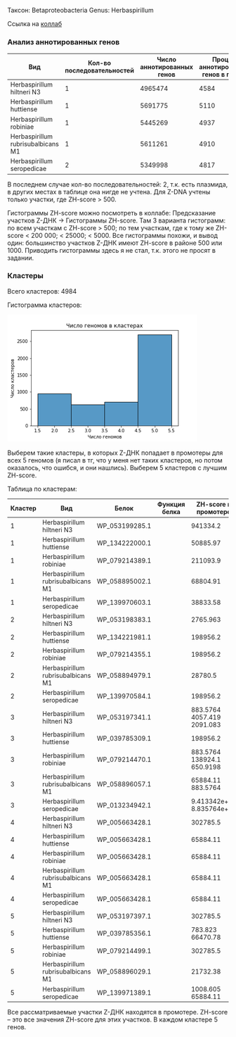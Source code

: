 Таксон: Betaproteobacteria
Genus: Herbaspirillum

Ссылка на [коллаб](https://colab.research.google.com/drive/1C7AIrSm8ncnrIzmaxo2I2hH6tmXHZn4a?usp=sharing) 

### Анализ аннотированных генов

| Вид | Кол-во последовательностей | Число аннотированных генов | Процент аннотированных генов в геноме| Число участков Z-DNA | Длина участков Z-DNA |
|---------|-------|------|------|------|------|
|  Herbaspirillum hiltneri N3 | 1 | 4965474 | 4584 | 88.96 | 78880 | 764282 |
| Herbaspirillum huttiense | 1 | 5691775 | 5110 | 88.19 | 83320 | 817758 |
| Herbaspirillum robiniae | 1 | 5445269 | 4937 | 87.49 | 118194 | 1151050 |
| Herbaspirillum rubrisubalbicans M1 | 1 |  5611261 | 4910 | 88.85 | 69018 | 672992 |
| Herbaspirillum seropedicae | 2 | 5349998 | 4817 | 89.30 | 78461 | 770500 |

В последнем случае кол-во последовательностей: 2, т.к. есть плазмида, в других местах в таблице она нигде не учтена.
Для Z-DNA учтены только участки, где ZH-score > 500.

Гистограммы ZH-score можно посмотреть в коллабе: Предсказание участков Z-ДНК -> Гистограммы ZH-score. Там 3 варианта гистограмм: по всем участкам с ZH-score > 500; по тем участкам, где к тому же ZH-score < 200 000; < 25000; < 5000. Все гистограммы похожи, и вывод один: большинство участков Z-ДНК имеют ZH-score в районе 500 или 1000. Приводить гистограммы здесь я не стал, т.к. этого не просят в задании.

### Кластеры

Всего кластеров: 4984

Гистограмма кластеров:

![image info](./images/clusters_hist.png)

Выберем такие кластеры, в которых Z-ДНК попадает в промотеры для всех 5 геномов (я писал в тг, что у меня нет таких кластеров, но потом оказалось, что ошибся, и они нашлись).  Выберем 5 кластеров с лучшим ZH-score.

Таблица по кластерам:

| Кластер | Вид | Белок | Функция белка | ZH-score в промотере| 
|---------|-------|------|------|------|
|1|Herbaspirillum hiltneri N3|WP_053199285.1| |941334.2 |
|1|Herbaspirillum huttiense|WP_134222000.1| |50885.97 |
|1|Herbaspirillum robiniae|WP_079214389.1| |211093.9  |
|1|Herbaspirillum rubrisubalbicans M1|WP_058895002.1| |68804.91 |
|1|Herbaspirillum seropedicae|WP_139970603.1| |38833.58 |
|2|Herbaspirillum hiltneri N3|WP_053198383.1| |2765.963 |
|2|Herbaspirillum huttiense|WP_134221981.1| |198956.2 |
|2|Herbaspirillum robiniae|WP_079214355.1| |198956.2 |
|2|Herbaspirillum rubrisubalbicans M1|WP_058894979.1| |28780.5 |
|2|Herbaspirillum seropedicae|WP_139970584.1| |198956.2 |
|3|Herbaspirillum hiltneri N3|WP_053197341.1| | 883.5764 4057.419  2091.083  |
|3|Herbaspirillum huttiense|WP_039785309.1| |198956.2 |
|3|Herbaspirillum robiniae|WP_079214470.1| |   883.5764 138924.1       650.9198 |
|3|Herbaspirillum rubrisubalbicans M1|WP_058896057.1| |65884.11     883.5764 |
|3|Herbaspirillum seropedicae|WP_013234942.1| |9.413342e+05 8.835764e+02 |
|4|Herbaspirillum hiltneri N3|WP_005663428.1| |302785.5 |
|4|Herbaspirillum huttiense|WP_005663428.1| |65884.11 |
|4|Herbaspirillum robiniae|WP_005663428.1| |65884.11 |
|4|Herbaspirillum rubrisubalbicans M1|WP_005663428.1| |65884.11 |
|4|Herbaspirillum seropedicae|WP_005663428.1| |65884.11 |
|5|Herbaspirillum hiltneri N3|WP_053197397.1| |302785.5 |
|5|Herbaspirillum huttiense|WP_039785356.1| |  783.823 66470.78  |
|5|Herbaspirillum robiniae|WP_079214499.1| |302785.5 |
|5|Herbaspirillum rubrisubalbicans M1|WP_058896029.1| |21732.38 |
|5|Herbaspirillum seropedicae|WP_139971389.1| | 1008.605 65884.11  |

Все рассматриваемые участки Z-ДНК находятся в промотере. ZH-score – это все значения ZH-score для этих участков. В каждом кластере 5 генов.
